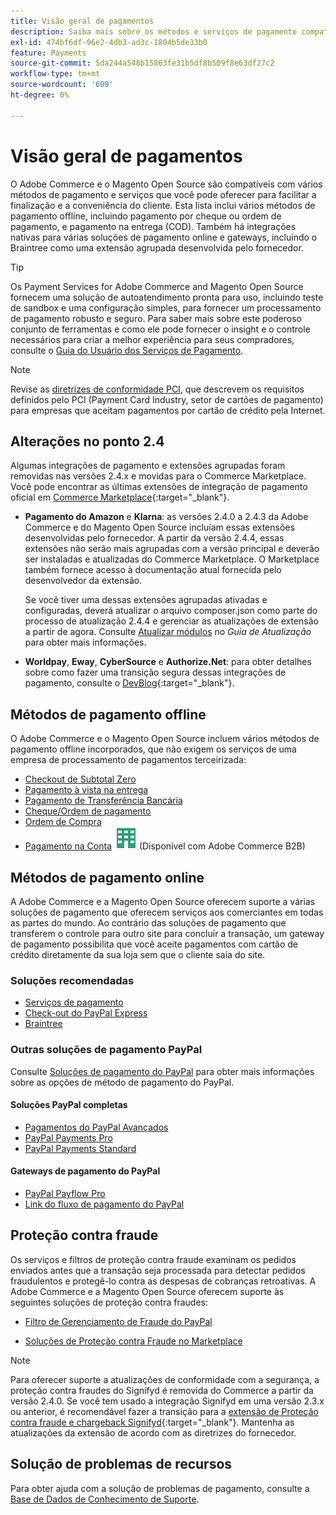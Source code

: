 ```yaml
---
title: Visão geral de pagamentos
description: Saiba mais sobre os métodos e serviços de pagamento compatíveis nativamente com o Adobe Commerce e o Magento Open Source.
exl-id: 474bf6df-96e2-4db3-ad3c-1804b5de33b0
feature: Payments
source-git-commit: 5da244a548b15863fe31b5df8b509f8e63df27c2
workflow-type: tm+mt
source-wordcount: '609'
ht-degree: 0%

---
```


# Visão geral de pagamentos

O Adobe Commerce e o Magento Open Source são compatíveis com vários métodos de pagamento e serviços que você pode oferecer para facilitar a finalização e a conveniência do cliente. Esta lista inclui vários métodos de pagamento offline, incluindo pagamento por cheque ou ordem de pagamento, e pagamento na entrega (COD). Também há integrações nativas para várias soluções de pagamento online e gateways, incluindo o Braintree como uma extensão agrupada desenvolvida pelo fornecedor.

>[!TIP]
>
>Os Payment Services for Adobe Commerce and Magento Open Source fornecem uma solução de autoatendimento pronta para uso, incluindo teste de sandbox e uma configuração simples, para fornecer um processamento de pagamento robusto e seguro. Para saber mais sobre este poderoso conjunto de ferramentas e como ele pode fornecer o insight e o controle necessários para criar a melhor experiência para seus compradores, consulte o [Guia do Usuário dos Serviços de Pagamento](https://experienceleague.adobe.com/docs/commerce/payment-services/guide-overview.html?lang=pt-BR).

>[!NOTE]
>
>Revise as [diretrizes de conformidade PCI](../getting-started/compliance-pci.md), que descrevem os requisitos definidos pelo PCI (Payment Card Industry, setor de cartões de pagamento) para empresas que aceitam pagamentos por cartão de crédito pela Internet.

## Alterações no ponto 2.4

Algumas integrações de pagamento e extensões agrupadas foram removidas nas versões 2.4.x e movidas para o Commerce Marketplace. Você pode encontrar as últimas extensões de integração de pagamento oficial em [Commerce Marketplace](https://marketplace.magento.com/extensions/payments-security.html){:target="_blank"}.

- **Pagamento do Amazon** e **Klarna**: as versões 2.4.0 a 2.4.3 da Adobe Commerce e do Magento Open Source incluíam essas extensões desenvolvidas pelo fornecedor. A partir da versão 2.4.4, essas extensões não serão mais agrupadas com a versão principal e deverão ser instaladas e atualizadas do Commerce Marketplace. O Marketplace também fornece acesso à documentação atual fornecida pelo desenvolvedor da extensão.

  Se você tiver uma dessas extensões agrupadas ativadas e configuradas, deverá atualizar o arquivo composer.json como parte do processo de atualização 2.4.4 e gerenciar as atualizações de extensão a partir de agora. Consulte [Atualizar módulos](https://experienceleague.adobe.com/docs/commerce-operations/upgrade-guide/modules/upgrade.html?lang=pt-BR) no _Guia de Atualização_ para obter mais informações.

- **Worldpay**, **Eway**, **CyberSource** e **Authorize.Net**: para obter detalhes sobre como fazer uma transição segura dessas integrações de pagamento, consulte o [DevBlog](https://community.magento.com/t5/Magento-DevBlog/Deprecation-of-Magento-core-payment-integrations/ba-p/426445){:target="_blank"}.

## Métodos de pagamento offline

O Adobe Commerce e o Magento Open Source incluem vários métodos de pagamento offline incorporados, que não exigem os serviços de uma empresa de processamento de pagamentos terceirizada:

- [Checkout de Subtotal Zero](zero-subtotal-checkout.md)
- [Pagamento à vista na entrega](cash-on-delivery.md)
- [Pagamento de Transferência Bancária](bank-transfer.md)
- [Cheque/Ordem de pagamento](check-money-order.md)
- [Ordem de Compra](purchase-order.md)
- [Pagamento na Conta](../b2b/enable-basic-features.md#configure-payment-on-account) ![Adobe Commerce B2B](../assets/b2b.svg) (Disponível com Adobe Commerce B2B)

## Métodos de pagamento online

A Adobe Commerce e a Magento Open Source oferecem suporte a várias soluções de pagamento que oferecem serviços aos comerciantes em todas as partes do mundo. Ao contrário das soluções de pagamento que transferem o controle para outro site para concluir a transação, um gateway de pagamento possibilita que você aceite pagamentos com cartão de crédito diretamente da sua loja sem que o cliente saia do site.

### Soluções recomendadas

- [Serviços de pagamento](https://experienceleague.adobe.com/docs/commerce/payment-services/guide-overview.html?lang=pt-BR)
- [Check-out do PayPal Express](paypal-express-checkout.md)
- [Braintree](braintree.md)

### Outras soluções de pagamento PayPal

Consulte [Soluções de pagamento do PayPal](paypal.md) para obter mais informações sobre as opções de método de pagamento do PayPal.

#### Soluções PayPal completas

- [Pagamentos do PayPal Avançados](paypal-payments-advanced.md)
- [PayPal Payments Pro](paypal-payments-pro.md)
- [PayPal Payments Standard](paypal-payments-standard.md)

#### Gateways de pagamento do PayPal

- [PayPal Payflow Pro](paypal-payflow-pro.md)
- [Link do fluxo de pagamento do PayPal](paypal-payflow-link.md)

## Proteção contra fraude

Os serviços e filtros de proteção contra fraude examinam os pedidos enviados antes que a transação seja processada para detectar pedidos fraudulentos e protegê-lo contra as despesas de cobranças retroativas. A Adobe Commerce e a Magento Open Source oferecem suporte às seguintes soluções de proteção contra fraudes:

- [Filtro de Gerenciamento de Fraude do PayPal](paypal.md#paypal-fraud-management-filters)

- [Soluções de Proteção contra Fraude no Marketplace][1]

>[!NOTE]
>
>Para oferecer suporte a atualizações de conformidade com a segurança, a proteção contra fraudes do Signifyd é removida do Commerce a partir da versão 2.4.0. Se você tem usado a integração Signifyd em uma versão 2.3.x ou anterior, é recomendável fazer a transição para a [extensão de Proteção contra fraude e chargeback Signifyd](https://marketplace.magento.com/signifyd-module-connect.html){:target="_blank"}. Mantenha as atualizações da extensão de acordo com as diretrizes do fornecedor.

## Solução de problemas de recursos

Para obter ajuda com a solução de problemas de pagamento, consulte a [Base de Dados de Conhecimento de Suporte](https://experienceleague.adobe.com/docs/commerce-knowledge-base/kb/overview.html?lang=pt-BR).

[1]: https://marketplace.magento.com/catalogsearch/result?q=fraud%20protection
